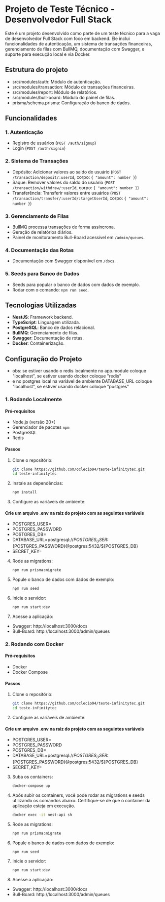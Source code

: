 # Projeto de Teste Técnico - Desenvolvedor Full Stack

Este é um projeto desenvolvido como parte de um teste técnico para a vaga de desenvolvedor Full Stack com foco em backend. Ele inclui funcionalidades de autenticação, um sistema de transações financeiras, gerenciamento de filas com BullMQ, documentação com Swagger, e suporte para execução local e via Docker.

## Estrutura do projeto

- src/modules/auth: Módulo de autenticação.
- src/modules/transaction: Módulo de transações financeiras.
- src/modules/report: Módulo de relatórios.
- src/modules/bull-board: Módulo do painel de filas.
- prisma/schema.prisma: Configuração do banco de dados.

## Funcionalidades

### 1. Autenticação

- Registro de usuários (`POST /auth/signup`)
- Login (`POST /auth/signin`)

### 2. Sistema de Transações

- Depósito: Adicionar valores ao saldo do usuário (`POST /transaction/deposit/:userId`, corpo: `{ "amount": number }`)
- Saque: Remover valores do saldo do usuário (`POST /transaction/withdraw/:userId`, corpo: `{ "amount": number }`)
- Transferência: Transferir valores entre usuários (`POST /transaction/transfer/:userId/:targetUserId`, corpo: `{ "amount": number }`)

### 3. Gerenciamento de Filas

- BullMQ processa transações de forma assíncrona.
- Geração de relatórios diários.
- Painel de monitoramento Bull-Board acessível em `/admin/queues`.

### 4. Documentação das Rotas

- Documentação com Swagger disponível em `/docs`.

### 5. Seeds para Banco de Dados

- Seeds para popular o banco de dados com dados de exemplo.
- Rodar com o comando: `npm run seed`.

## Tecnologias Utilizadas

- **NestJS**: Framework backend.
- **TypeScript**: Linguagem utilizada.
- **PostgreSQL**: Banco de dados relacional.
- **BullMQ**: Gerenciamento de filas.
- **Swagger**: Documentação de rotas.
- **Docker**: Containerização.

## Configuração do Projeto

- obs: se estiver usando o redis localmente no app.module coloque "localhost", se estiver usando docker coloque "redis"
- e no postgres local na variável de ambiente DATABASE_URL coloque "localhost", se estiver usando docker coloque "postgres"

### 1. Rodando Localmente

#### Pré-requisitos

- Node.js (versão 20+)
- Gerenciador de pacotes `npm`
- PostgreSQL
- Redis

#### Passos

1. Clone o repositório:

   ```bash
   git clone https://github.com/oclecio94/teste-infinitytec.git
   cd teste-infinitytec
   ```

2. Instale as dependências:

   ```bash
   npm install
   ```

3. Configure as variáveis de ambiente:

#### Crie um arquivo .env na raiz do projeto com as seguintes variáveis

- POSTGRES_USER=
- POSTGRES_PASSWORD
- POSTGRES_DB=
- DATABASE_URL=postgresql://${POSTGRES_USER}:${POSTGRES_PASSWORD}@postgres:5432/${POSTGRES_DB}
- SECRET_KEY=

4. Rode as migrations:

   ```bash
   npm run prisma:migrate
   ```

5. Popule o banco de dados com dados de exemplo:

   ```bash
   npm run seed
   ```

6. Inicie o servidor:

   ```bash
   npm run start:dev
   ```

7. Acesse a aplicação:

- Swagger: http://localhost:3000/docs
- Bull-Board: http://localhost:3000/admin/queues

### 2. Rodando com Docker

#### Pré-requisitos

- Docker
- Docker Compose

#### Passos

1. Clone o repositório:

   ```bash
   git clone https://github.com/oclecio94/teste-infinitytec.git
   cd teste-infinitytec
   ```

2. Configure as variáveis de ambiente:

#### Crie um arquivo .env na raiz do projeto com as seguintes variáveis

- POSTGRES_USER=
- POSTGRES_PASSWORD
- POSTGRES_DB=
- DATABASE_URL=postgresql://${POSTGRES_USER}:${POSTGRES_PASSWORD}@postgres:5432/${POSTGRES_DB}
- SECRET_KEY=

3. Suba os containers:

   ```bash
   docker-compose up
   ```

4. Após subir os containers, você pode rodar as migrations e seeds utilizando os comandos abaixo. Certifique-se de que o container da aplicação esteja em execução.

   ```bash
   docker exec -it nest-api sh
   ```

5. Rode as migrations:

   ```bash
   npm run prisma:migrate
   ```

6. Popule o banco de dados com dados de exemplo:

   ```bash
   npm run seed
   ```

7. Inicie o servidor:

   ```bash
   npm run start:dev
   ```

8. Acesse a aplicação:

- Swagger: http://localhost:3000/docs
- Bull-Board: http://localhost:3000/admin/queues
